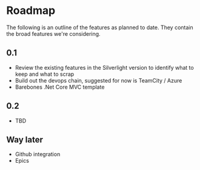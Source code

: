 # Roadmap

The following is an outline of the features as planned to date. They contain the broad features we're considering.

## 0.1

- Review the existing features in the Silverlight version to identify what to keep and what to scrap
- Build out the devops chain, suggested for now is TeamCity / Azure
- Barebones .Net Core MVC template

## 0.2

- TBD

## Way later

- Github integration
- Epics
